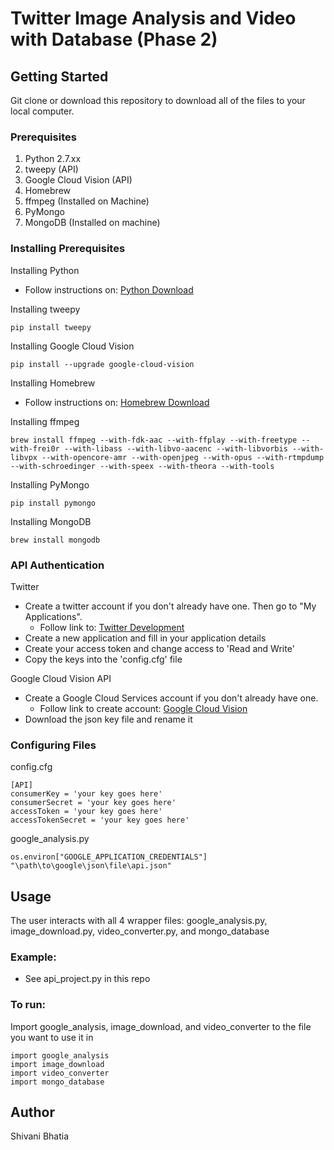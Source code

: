 # Twitter Image Analysis and Video with Database (Phase 2) 

## Getting Started
Git clone or download this repository to download all of the files to your local computer. 

### Prerequisites 
1. Python 2.7.xx
2. tweepy (API)
3. Google Cloud Vision (API)
4. Homebrew
5. ffmpeg (Installed on Machine)
6. PyMongo 
7. MongoDB (Installed on machine)

### Installing Prerequisites
Installing Python
- Follow instructions on: [Python Download](https://www.python.org/downloads/)

Installing tweepy
```
pip install tweepy
```

Installing Google Cloud Vision
```
pip install --upgrade google-cloud-vision
```

Installing Homebrew 
- Follow instructions on: [Homebrew Download](https://docs.brew.sh/Installation.html)

Installing ffmpeg
```
brew install ffmpeg --with-fdk-aac --with-ffplay --with-freetype --with-frei0r --with-libass --with-libvo-aacenc --with-libvorbis --with-libvpx --with-opencore-amr --with-openjpeg --with-opus --with-rtmpdump --with-schroedinger --with-speex --with-theora --with-tools
```

Installing PyMongo
```
pip install pymongo
```

Installing MongoDB
```
brew install mongodb
```

### API Authentication
Twitter
- Create a twitter account if you don't already have one. Then go to "My Applications".
  - Follow link to: [Twitter Development](https://developer.twitter.com/)
- Create a new application and fill in your application details
- Create your access token and change access to 'Read and Write'
- Copy the keys into the 'config.cfg' file

Google Cloud Vision API
- Create a Google Cloud Services account if you don't already have one. 
  - Follow link to create account: [Google Cloud Vision](https://cloud.google.com/vision/)
- Download the json key file and rename it 

### Configuring Files 
config.cfg
```
[API]
consumerKey = 'your key goes here'
consumerSecret = 'your key goes here'
accessToken = 'your key goes here'
accessTokenSecret = 'your key goes here'
```
google_analysis.py
```
os.environ["GOOGLE_APPLICATION_CREDENTIALS"] "\path\to\google\json\file\api.json"
```

## Usage
The user interacts with all 4 wrapper files: google_analysis.py, image_download.py, video_converter.py, and mongo_database

### Example:
- See api_project.py in this repo

### To run: 
Import google_analysis, image_download, and video_converter to the file you want to use it in
```
import google_analysis
import image_download
import video_converter
import mongo_database
```

## Author
Shivani Bhatia 
